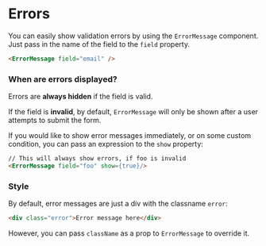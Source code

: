 # Errors

You can easily show validation errors by using the `ErrorMessage` component. Just pass in the name of the field to the `field` property.

```html
<ErrorMessage field="email" />
```

### When are errors displayed?

Errors are **always hidden** if the field is valid.

If the field is **invalid**, by default, `ErrorMessage` will only be shown after a user attempts to submit the form.

If you would like to show error messages immediately, or on some custom condition, you can pass an expression to the `show` property:

```html
// This will always show errors, if foo is invalid
<ErrorMessage field="foo" show={true}/>
```

### Style

By default, error messages are just a div with the classname `error`:

```html
<div class="error">Error message here</div>
```

However, you can pass `className` as a prop to `ErrorMessage` to override it.

